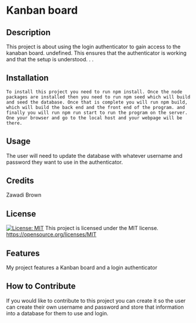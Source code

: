 # Kanban board
 
## Description
This project is about using the login authenticator to gain access to the kanaban board.
undefined.
This ensures that the authenticator is working and that the setup is understood. .
.




## Installation
```
To install this project you need to run npm install. Once the node packages are installed then you need to run npm seed which will build and seed the database. Once that is complete you will run npm build, which will build the back end and the front end of the program. and finally you will run npm run start to run the program on the server. One your browser and go to the local host and your webpage will be there.
```




## Usage
The user will need to update the database with whatever username and password they want to use in the authenticator.


## Credits
Zawadi Brown


## License
[![License: MIT](https://img.shields.io/badge/License-MIT-yellow.svg)](https://opensource.org/licenses/MIT)
This project is licensed under the MIT license.
https://opensource.org/licenses/MIT


## Features
My project features a Kanban board and a login authenticator


## How to Contribute
If you would like to contribute to this project you can create it so the user can create their own username and password and store that information into a database for them to use and login.




